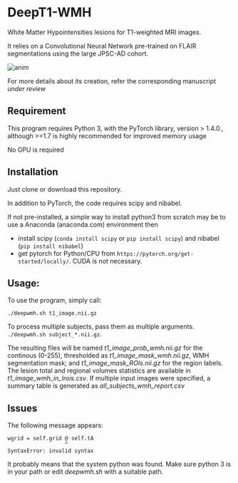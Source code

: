 # DeepT1-WMH
White Matter Hypointensities lesions for T1-weighted MRI images.

It relies on a Convolutional Neural Network pre-trained on FLAIR segmentations using the large JPSC-AD cohort.

![anim](https://user-images.githubusercontent.com/590921/132649902-59f1007c-a24e-412e-8103-78187ac56c41.gif)

For more details about its creation, refer the corresponding manuscript _under review_

## Requirement

This program requires Python 3, with the PyTorch library, version > 1.4.0., although >=1.7 is highly recommended for improved memory usage

No GPU is required

## Installation

Just clone or download this repository.

In addition to PyTorch, the code requires scipy and nibabel.

If not pre-installed, a simple way to install python3 from scratch may be to use a Anaconda (anaconda.com) environment then
* install scipy (`conda install scipy` or `pip install scipy`) and  nibabel (`pip install nibabel`)
* get pytorch for Python/CPU from `https://pytorch.org/get-started/locally/`. CUDA is not necessary.


## Usage:
To use the program, simply call:

`./deepwmh.sh t1_image.nii.gz`

To process multiple subjects, pass them as multiple arguments.
`./deepwmh.sh subject_*.nii.gz`.


The resulting files will be named _t1_image_prob_wmh.nii.gz_ for the continous (0-255), thresholded as _t1_image_mask_wmh.nii.gz_, WMH segmentation mask; and _t1_image_mask_ROIs.nii.gz_ for the region labels. The lesion total and regional volumes statistics are available in _t1_image_wmh_in_lrois.csv_.  If multiple input images were specified, a summary table is generated as _all_subjects_wmh_report.csv_

## Issues
The following message appears:

    wgrid = self.grid @ self.tA
                      ^
    SyntaxError: invalid syntax

It probably means that the system python was found. Make sure python 3 is in your path or edit _deepwmh.sh_ with a suitable path.
